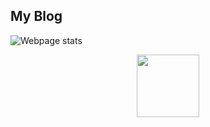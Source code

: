 ## My Blog

![Webpage stats](Photos/download "Stat scores")


<p align="center">	<!-- (optional) center align -->
    <img src="Root/Photos/download" width="100px">
</p>
